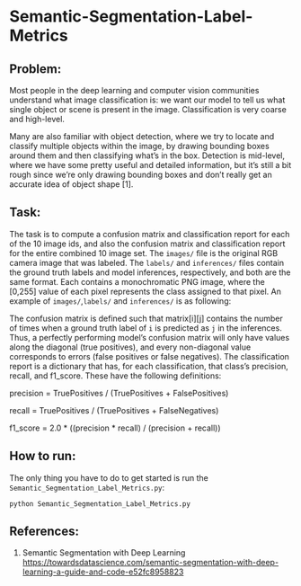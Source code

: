 # Semantic-Segmentation-Label-Metrics

## Problem:
Most people in the deep learning and computer vision communities understand what image classification is: we want our model to tell us what single object or scene is present in the image. Classification is very coarse and high-level.

Many are also familiar with object detection, where we try to locate and classify multiple objects within the image, by drawing bounding boxes around them and then classifying what’s in the box. Detection is mid-level, where we have some pretty useful and detailed information, but it’s still a bit rough since we’re only drawing bounding boxes and don’t really get an accurate idea of object shape [1].

## Task:
The task is to compute a confusion matrix and classification report for each of the 10 image ids, and also the confusion matrix and classification report for the entire combined 10 image set. The `images/` file is the original RGB camera image that was labeled. The `labels/` and `inferences/` files contain the ground truth labels and model inferences,
respectively, and both are the same format. Each contains a monochromatic PNG image, where the [0,255] value of each pixel represents the class assigned to that pixel. An example of `images/`,`labels/` and `inferences/` is as following:



The confusion matrix is defined such that matrix[i][j] contains the number of times when a ground truth label of `i` is predicted as `j` in the inferences. Thus, a perfectly performing model’s confusion matrix will only have values along the diagonal (true positives), and every non-diagonal value corresponds to errors (false positives or false negatives). The classification report is a dictionary that has, for each classification, that class’s precision, recall, and f1_score. These have the following definitions:

precision = TruePositives / (TruePositives + FalsePositives)

recall = TruePositives / (TruePositives + FalseNegatives)

f1_score = 2.0 * ((precision * recall) / (precision + recall))


## How to run:
The only thing you have to do to get started is run the `Semantic_Segmentation_Label_Metrics.py`:

`python Semantic_Segmentation_Label_Metrics.py`


## References:
1. Semantic Segmentation with Deep Learning
https://towardsdatascience.com/semantic-segmentation-with-deep-learning-a-guide-and-code-e52fc8958823

